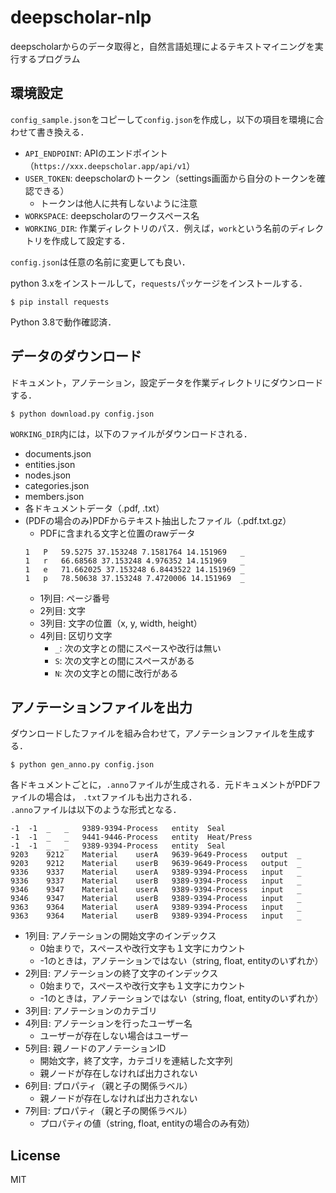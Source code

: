 # deepscholar-nlp
deepscholarからのデータ取得と，自然言語処理によるテキストマイニングを実行するプログラム


## 環境設定
`config_sample.json`をコピーして`config.json`を作成し，以下の項目を環境に合わせて書き換える．
* `API_ENDPOINT`: APIのエンドポイント（`https://xxx.deepscholar.app/api/v1`）
* `USER_TOKEN`: deepscholarのトークン（settings画面から自分のトークンを確認できる）
    * トークンは他人に共有しないように注意
* `WORKSPACE`: deepscholarのワークスペース名
* `WORKING_DIR`: 作業ディレクトリのパス．例えば，`work`という名前のディレクトリを作成して設定する．

`config.json`は任意の名前に変更しても良い．

python 3.xをインストールして，`requests`パッケージをインストールする．
```
$ pip install requests
```
Python 3.8で動作確認済．

## データのダウンロード
ドキュメント，アノテーション，設定データを作業ディレクトリにダウンロードする．
```
$ python download.py config.json
```

`WORKING_DIR`内には，以下のファイルがダウンロードされる．
* documents.json
* entities.json
* nodes.json
* categories.json
* members.json
* 各ドキュメントデータ（.pdf, .txt）
* (PDFの場合のみ)PDFからテキスト抽出したファイル（.pdf.txt.gz）
    * PDFに含まれる文字と位置のrawデータ
    ```
    1	P	59.5275 37.153248 7.1581764 14.151969	_
    1	r	66.68568 37.153248 4.976352 14.151969	_
    1	e	71.662025 37.153248 6.8443522 14.151969	_
    1	p	78.50638 37.153248 7.4720006 14.151969	_
    ```
    * 1列目: ページ番号
    * 2列目: 文字
    * 3列目: 文字の位置（x, y, width, height）
    * 4列目: 区切り文字
        * `_`: 次の文字との間にスペースや改行は無い
        * `S`: 次の文字との間にスペースがある
        * `N`: 次の文字との間に改行がある


## アノテーションファイルを出力
ダウンロードしたファイルを組み合わせて，アノテーションファイルを生成する．
```
$ python gen_anno.py config.json
```

各ドキュメントごとに，`.anno`ファイルが生成される．元ドキュメントがPDFファイルの場合は，
`.txt`ファイルも出力される．  
`.anno`ファイルは以下のような形式となる．

```
-1	-1	_	_	9389-9394-Process	entity	Seal
-1	-1	_	_	9441-9446-Process	entity	Heat/Press
-1	-1	_	_	9389-9394-Process	entity	Seal
9203	9212	Material	userA	9639-9649-Process	output	_
9203	9212	Material	userB	9639-9649-Process	output	_
9336	9337	Material	userA	9389-9394-Process	input	_
9336	9337	Material	userB	9389-9394-Process	input	_
9346	9347	Material	userA	9389-9394-Process	input	_
9346	9347	Material	userB	9389-9394-Process	input	_
9363	9364	Material	userA	9389-9394-Process	input	_
9363	9364	Material	userB	9389-9394-Process	input	_
```
* 1列目: アノテーションの開始文字のインデックス
    * 0始まりで，スペースや改行文字も１文字にカウント
    * -1のときは，アノテーションではない（string, float, entityのいずれか）
* 2列目: アノテーションの終了文字のインデックス
    * 0始まりで，スペースや改行文字も１文字にカウント
    * -1のときは，アノテーションではない（string, float, entityのいずれか）
* 3列目: アノテーションのカテゴリ
* 4列目: アノテーションを行ったユーザー名
    * ユーザーが存在しない場合はユーザー
* 5列目: 親ノードのアノテーションID
    * 開始文字，終了文字，カテゴリを連結した文字列
    * 親ノードが存在しなければ出力されない
* 6列目: プロパティ（親と子の関係ラベル）
    * 親ノードが存在しなければ出力されない
* 7列目: プロパティ（親と子の関係ラベル）
    * プロパティの値（string, float, entityの場合のみ有効）


## License
MIT
